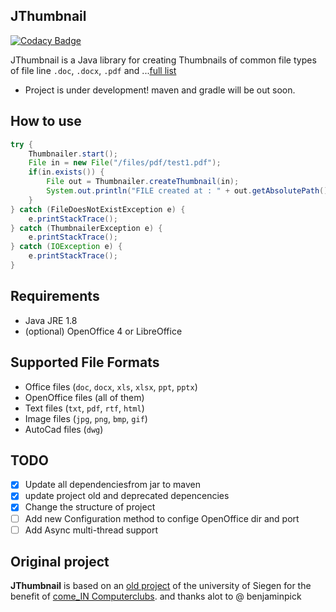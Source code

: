 ## JThumbnail

[![Codacy Badge](https://api.codacy.com/project/badge/Grade/17bbe0b4242d4f02a5d1a0288a6e6cbb)](https://app.codacy.com/app/makbn/JThumbnail?utm_source=github.com&utm_medium=referral&utm_content=makbn/JThumbnail&utm_campaign=Badge_Grade_Dashboard)

JThumbnail is a Java library for creating Thumbnails of common file types of file line `.doc`, `.docx`, `.pdf` and ...[full list](#supported-file-formats)

*  Project is under development! maven and gradle will be out soon.

## How to use

```java
try {
    Thumbnailer.start();
    File in = new File("/files/pdf/test1.pdf");
    if(in.exists()) {
        File out = Thumbnailer.createThumbnail(in);
        System.out.println("FILE created at : " + out.getAbsolutePath());
    }
} catch (FileDoesNotExistException e) {
    e.printStackTrace();
} catch (ThumbnailerException e) {
    e.printStackTrace();
} catch (IOException e) {
    e.printStackTrace();
}
```

## Requirements

*   Java JRE 1.8
*   (optional) OpenOffice 4 or LibreOffice

## Supported File Formats

*   Office files (`doc`, `docx`, `xls`, `xlsx`, `ppt`, `pptx`)
*   OpenOffice files (all of them)
*   Text files (`txt`, `pdf`, `rtf`, `html`)
*   Image files (`jpg`, `png`, `bmp`, `gif`)
*   AutoCad files (`dwg`)

## TODO

-   [x] Update all dependenciesfrom jar to maven
-   [x] update project old and deprecated depencencies
-   [x] Change the structure of project
-   [ ] Add new Configuration method to confige OpenOffice dir and port 
-   [ ] Add Async multi-thread support

## Original project

**JThumbnail** is based on an [old project](https://github.com/benjaminpick/java-thumbnailer) of the university of Siegen for the benefit of [come_IN Computerclubs](http://www.computerclub-comein.de). and thanks alot to @ benjaminpick

